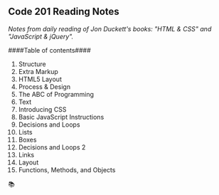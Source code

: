 ## Code 201 Reading Notes
*Notes from daily reading of Jon Duckett's books: "HTML & CSS" and "JavaScript & jQuery".*

####Table of contents####

1. Structure  
2. Extra Markup
3. HTML5 Layout
4. Process & Design
5. The ABC of Programming
6. Text
7. Introducing CSS
8. Basic JavaScript Instructions
9. Decisions and Loops
10. Lists
11. Boxes
12. Decisions and Loops 2
13. Links
14. Layout
15. Functions, Methods, and Objects

:books:
